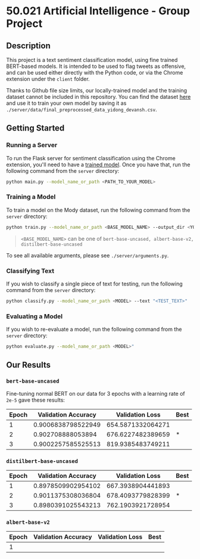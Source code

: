 # 50.021 Artificial Intelligence - Group Project

## Description

This project is a text sentiment classification model, using fine trained BERT-based models. It is intended to be used to flag tweets as offensive, and can be used either directly with the Python code, or via the Chrome extension under the `client` folder. 

Thanks to Github file size limits, our locally-trained model and the training dataset cannot be included in this repository. You can find the dataset [here](https://data.mendeley.com/datasets/9sxpkmm8xn/1)
and use it to train your own model by saving it as `./server/data/final_preprocessed_data_yidong_devansh.csv`.

## Getting Started

### Running a Server

To run the Flask server for sentiment classification using the Chrome extension, you'll need to have a [trained model](#training-a-model).
Once you have that, run the following command from the `server` directory:

```bash
python main.py --model_name_or_path <PATH_TO_YOUR_MODEL>
```

### Training a Model

To train a model on the Mody dataset, run the following command from the `server` directory:

```bash
python train.py --model_name_or_path <BASE_MODEL_NAME> --output_dir <YOUR_MODEL_NAME> 
```

> `<BASE_MODEL_NAME>` can be one of `bert-base-uncased, albert-base-v2, distilbert-base-uncased`

To see all available arguments, please see `./server/arguments.py`.

### Classifying Text

If you wish to classify a single piece of text for testing, run the following command from the `server` directory:

```bash
python classify.py --model_name_or_path <MODEL> --text "<TEST_TEXT>"
```

### Evaluating a Model

If you wish to re-evaluate a model, run the following command from the `server` directory:

```bash
python evaluate.py --model_name_or_path <MODEL>"
```

## Our Results

### `bert-base-uncased`

Fine-tuning normal BERT on our data for 3 epochs with a learning rate of `2e-5` gave these results:

| Epoch | Validation Accuracy | Validation Loss   | Best |
| ----- | ------------------- | ----------------- | ---- |
| 1     | 0.9006838798522949  | 654.5871332064271 |      |
| 2     | 0.902708888053894   | 676.6227482389659 | *    |
| 3     | 0.9002257585525513  | 819.9385483749211 |      |

### `distilbert-base-uncased`

| Epoch | Validation Accuracy | Validation Loss   | Best |
| ----- | ------------------- | ----------------- | ---- |
| 1     | 0.8978509902954102  | 667.3938904441893 |      |
| 2     | 0.9011375308036804  | 678.4093779828399 | *    |
| 3     | 0.8980391025543213  | 762.1903921728954 |      |

### `albert-base-v2`

| Epoch | Validation Accuracy | Validation Loss   | Best |
| ----- | ------------------- | ----------------- | ---- |
| 1 